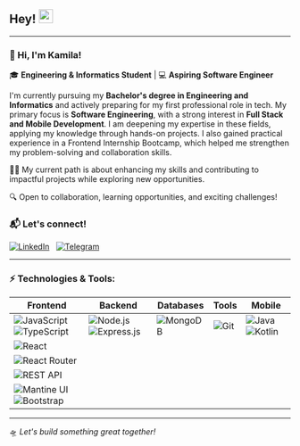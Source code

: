 ## Hey! <img src="https://media.giphy.com/media/hvRJCLFzcasrR4ia7z/giphy.gif" width="25px">


---


### 🐝 Hi, I'm Kamila!

🎓 **Engineering & Informatics Student** | 💻 **Aspiring Software Engineer**  

I'm currently pursuing my **Bachelor's degree in Engineering and Informatics** and actively preparing for my first professional role in tech. My primary focus is **Software Engineering**, with a strong interest in **Full Stack and Mobile Development**. I am deepening my expertise in these fields, applying my knowledge through hands-on projects. I also gained practical experience in a Frontend Internship Bootcamp, which helped me strengthen my problem-solving and collaboration skills.

🏄‍♀️ My current path is about enhancing my skills and contributing to impactful projects while exploring new opportunities.

🔍 Open to collaboration, learning opportunities, and exciting challenges!

### 📬 Let's connect!  

[![LinkedIn](https://img.shields.io/badge/-LinkedIn-0077B5?style=flat-square&logo=LinkedIn&logoColor=white)](https://www.linkedin.com/in/kamilahan) &nbsp;
[![Telegram](https://img.shields.io/badge/-Telegram-26A5E4?style=flat-square&logo=Telegram&logoColor=white)](https://t.me/Danfin)

---

### ⚡ Technologies & Tools:

| Frontend | Backend | Databases | Tools | Mobile |
|----------|---------|-----------|-------|--------|
| ![JavaScript](https://img.shields.io/badge/-JavaScript-F7DF1E?style=flat-square&logo=javascript&logoColor=black) ![TypeScript](https://img.shields.io/badge/-TypeScript-3178C6?style=flat-square&logo=typescript&logoColor=white) | ![Node.js](https://img.shields.io/badge/-Node.js-339933?style=flat-square&logo=node.js&logoColor=white) ![Express.js](https://img.shields.io/badge/-Express.js-000000?style=flat-square&logo=express&logoColor=white) | ![MongoDB](https://img.shields.io/badge/-MongoDB-47A248?style=flat-square&logo=mongodb&logoColor=white) | ![Git](https://img.shields.io/badge/-Git-F05032?style=flat-square&logo=git&logoColor=white) | ![Java](https://img.shields.io/badge/-Java-007396?style=flat-square&logo=java&logoColor=white) ![Kotlin](https://img.shields.io/badge/-Kotlin-0095D5?style=flat-square&logo=kotlin&logoColor=white) |
| ![React](https://img.shields.io/badge/-React-61DAFB?style=flat-square&logo=react&logoColor=black) | |  |  |  |
| ![React Router](https://img.shields.io/badge/-React%20Router-CA4245?style=flat-square&logo=react-router&logoColor=white) | |  |  |  |
| ![REST API](https://img.shields.io/badge/-REST%20API-FF6F00?style=flat-square&logo=api&logoColor=white) |  |  |  |  |
| ![Mantine UI](https://img.shields.io/badge/-Mantine%20UI-339AF0?style=flat-square&logo=mantine&logoColor=white) ![Bootstrap](https://img.shields.io/badge/-Bootstrap-7952B3?style=flat-square&logo=bootstrap&logoColor=white) |  |  |  |  |

---

🛸 *Let's build something great together!* 


<!--
✔ [React](https://github.com/твой-репозиторий-с-react)  
✔ [Node.js](https://github.com/твой-репозиторий-с-backend)  
-->

<!--
### 📊 GitHub Stats:
<p align="center">
  <img height="180em" src="https://github-readme-stats.vercel.app/api?username=Kamilahan&show_icons=true&hide_border=true&theme=radical"/>
  <img height="180em" src="https://github-readme-streak-stats.herokuapp.com/?user=Kamilahan&theme=radical&hide_border=true"/>
</p>
-->






<!--
**Kamilahan/Kamilahan** is a ✨ _special_ ✨ repository because its `README.md` (this file) appears on your GitHub profile.

Here are some ideas to get you started:

- 🔭 I’m currently working on ...
- 🌱 I’m currently learning ...
- 👯 I’m looking to collaborate on ...
- 🤔 I’m looking for help with ...
- 💬 Ask me about ...
- 📫 How to reach me: ...
- 😄 Pronouns: ...
- ⚡ Fun fact: ...
-->
